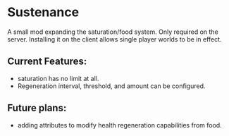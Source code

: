 # Sustenance
A small mod expanding the saturation/food system. Only required on the server. Installing it on the client allows single player worlds to be in effect.

## Current Features:
- saturation has no limit at all.
- Regeneration interval, threshold, and amount can be configured.

## Future plans:
- adding attributes to modify health regeneration capabilities from food.
